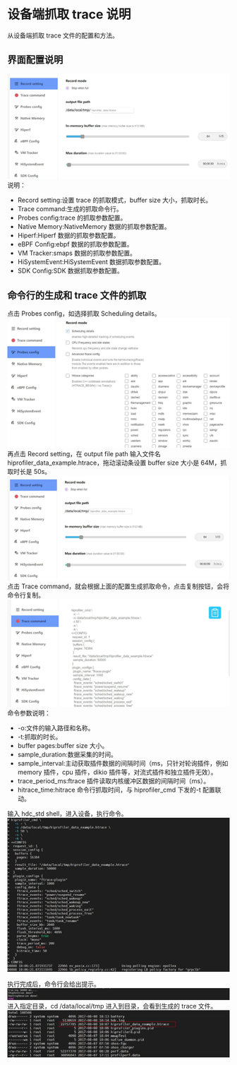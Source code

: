 # 设备端抓取 trace 说明

从设备端抓取 trace 文件的配置和方法。

## 界面配置说明

![GitHub Logo](../../figures/hiprofilercmd/systraceconfig.jpg)
说明：

- Record setting:设置 trace 的抓取模式，buffer size 大小，抓取时长。
- Trace command:生成的抓取命令行。
- Probes config:trace 的抓取参数配置。
- Native Memory:NativeMemory 数据的抓取参数配置。
- Hiperf:Hiperf 数据的抓取参数配置。
- eBPF Config:ebpf 数据的抓取参数配置。
- VM Tracker:smaps 数据的抓取参数配置。
- HiSystemEvent:HiSystemEvent 数据抓取参数配置。
- SDK Config:SDK 数据抓取参数配置。

## 命令行的生成和 trace 文件的抓取

点击 Probes config，如选择抓取 Scheduling details。
![GitHub Logo](../../figures/hiprofilercmd/Scheduling.jpg)
再点击 Record setting，在 output file path 输入文件名 hiprofiler_data_example.htrace，拖动滚动条设置 buffer size 大小是 64M，抓取时长是 50s。
![GitHub Logo](../../figures/hiprofilercmd/tracesetting.jpg)
点击 Trace command，就会根据上面的配置生成抓取命令，点击复制按钮，会将命令行复制。
![GitHub Logo](../../figures/hiprofilercmd/command.jpg)
命令参数说明：

- -o:文件的输入路径和名称。
- -t:抓取的时长。
- buffer pages:buffer size 大小。
- sample_duration:数据采集的时间。
- sample_interval:主动获取插件数据的间隔时间（ms，只针对轮询插件，例如 memory 插件，cpu 插件，dikio 插件等，对流式插件和独立插件无效）。
- trace_period_ms:ftrace 插件读取内核缓冲区数据的间隔时间（ms）。
- hitrace_time:hitrace 命令行抓取时间，与 hiprofiler_cmd 下发的-t 配置联动。

输入 hdc_std shell，进入设备，执行命令。
![GitHub Logo](../../figures/hiprofilercmd/excutecommand.jpg)

执行完成后，命令行会给出提示。
![GitHub Logo](../../figures/hiprofilercmd/commandend.jpg)
进入指定目录，cd /data/local/tmp 进入到目录，会看到生成的 trace 文件。
![GitHub Logo](../../figures/hiprofilercmd/htrace.jpg)
